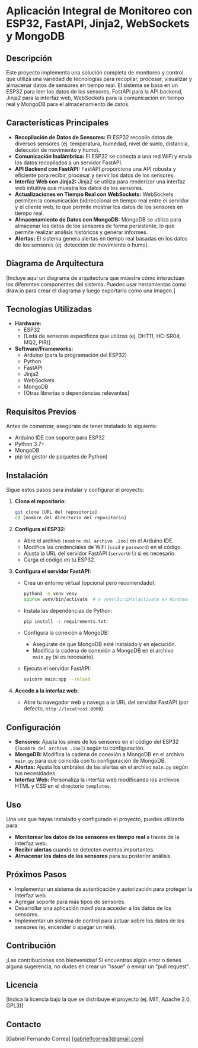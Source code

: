 # Aplicación Integral de Monitoreo con ESP32, FastAPI, Jinja2, WebSockets y MongoDB


## Descripción

Este proyecto implementa una solución completa de monitoreo y control que utiliza una variedad de tecnologías para recopilar, procesar, visualizar y almacenar datos de sensores en tiempo real. El sistema se basa en un ESP32 para leer los datos de los sensores, FastAPI para la API backend, Jinja2 para la interfaz web, WebSockets para la comunicación en tiempo real y MongoDB para el almacenamiento de datos.

## Características Principales

*   **Recopilación de Datos de Sensores:** El ESP32 recopila datos de diversos sensores (ej. temperatura, humedad, nivel de suelo, distancia, detección de movimiento y humo).
*   **Comunicación Inalámbrica:** El ESP32 se conecta a una red WiFi y envía los datos recopilados a un servidor FastAPI.
*   **API Backend con FastAPI:** FastAPI proporciona una API robusta y eficiente para recibir, procesar y servir los datos de los sensores.
*   **Interfaz Web con Jinja2:** Jinja2 se utiliza para renderizar una interfaz web intuitiva que muestra los datos de los sensores.
*   **Actualizaciones en Tiempo Real con WebSockets:** WebSockets permiten la comunicación bidireccional en tiempo real entre el servidor y el cliente web, lo que permite mostrar los datos de los sensores en tiempo real.
*   **Almacenamiento de Datos con MongoDB:** MongoDB se utiliza para almacenar los datos de los sensores de forma persistente, lo que permite realizar análisis históricos y generar informes.
*   **Alertas:** El sistema genera alertas en tiempo real basadas en los datos de los sensores (ej. detección de movimiento o humo).

## Diagrama de Arquitectura

[Incluye aquí un diagrama de arquitectura que muestre cómo interactúan los diferentes componentes del sistema.  Puedes usar herramientas como draw.io para crear el diagrama y luego exportarlo como una imagen.]

## Tecnologías Utilizadas

*   **Hardware:**
    *   ESP32
    *   [Lista de sensores específicos que utilizas (ej. DHT11, HC-SR04, MQ2, PIR)]
*   **Software/Frameworks:**
    *   Arduino (para la programación del ESP32)
    *   Python
    *   FastAPI
    *   Jinja2
    *   WebSockets
    *   MongoDB
    *   [Otras librerías o dependencias relevantes]

## Requisitos Previos

Antes de comenzar, asegúrate de tener instalado lo siguiente:

*   Arduino IDE con soporte para ESP32
*   Python 3.7+
*   MongoDB
*   pip (el gestor de paquetes de Python)

## Instalación

Sigue estos pasos para instalar y configurar el proyecto:

1.  **Clona el repositorio:**

    ```bash
    git clone [URL del repositorio]
    cd [nombre del directorio del repositorio]
    ```

2.  **Configura el ESP32:**

    *   Abre el archivo `[nombre del archivo .ino]` en el Arduino IDE.
    *   Modifica las credenciales de WiFi (`ssid` y `password`) en el código.
    *   Ajusta la URL del servidor FastAPI (`serverUrl`) si es necesario.
    *   Carga el código en tu ESP32.

3.  **Configura el servidor FastAPI:**

    *   Crea un entorno virtual (opcional pero recomendado):

        ```bash
        python3 -m venv venv
        source venv/bin/activate  # o venv\Scripts\activate en Windows
        ```

    *   Instala las dependencias de Python:

        ```bash
        pip install -r requirements.txt
        ```

    *   Configura la conexión a MongoDB:

        *   Asegúrate de que MongoDB esté instalado y en ejecución.
        *   Modifica la cadena de conexión a MongoDB en el archivo `main.py` (si es necesario).

    *   Ejecuta el servidor FastAPI:

        ```bash
        uvicorn main:app --reload
        ```

4.  **Accede a la interfaz web:**

    *   Abre tu navegador web y navega a la URL del servidor FastAPI (por defecto, `http://localhost:8000`).

## Configuración

*   **Sensores:** Ajusta los pines de los sensores en el código del ESP32 (`[nombre del archivo .ino]`) según tu configuración.
*   **MongoDB:** Modifica la cadena de conexión a MongoDB en el archivo `main.py` para que coincida con tu configuración de MongoDB.
*   **Alertas:** Ajusta los umbrales de las alertas en el archivo `main.py` según tus necesidades.
*   **Interfaz Web:** Personaliza la interfaz web modificando los archivos HTML y CSS en el directorio `templates`.

## Uso

Una vez que hayas instalado y configurado el proyecto, puedes utilizarlo para:

*   **Monitorear los datos de los sensores en tiempo real** a través de la interfaz web.
*   **Recibir alertas** cuando se detecten eventos importantes.
*   **Almacenar los datos de los sensores** para su posterior análisis.

## Próximos Pasos

*   Implementar un sistema de autenticación y autorización para proteger la interfaz web.
*   Agregar soporte para más tipos de sensores.
*   Desarrollar una aplicación móvil para acceder a los datos de los sensores.
*   Implementar un sistema de control para actuar sobre los datos de los sensores (ej. encender o apagar un relé).

## Contribución

¡Las contribuciones son bienvenidas! Si encuentras algún error o tienes alguna sugerencia, no dudes en crear un "issue" o enviar un "pull request".

## Licencia

[Indica la licencia bajo la que se distribuye el proyecto (ej. MIT, Apache 2.0, GPL3)]

## Contacto

[Gabriel Fernando Correa]
[gabrielfcorrea3@gmail.com]